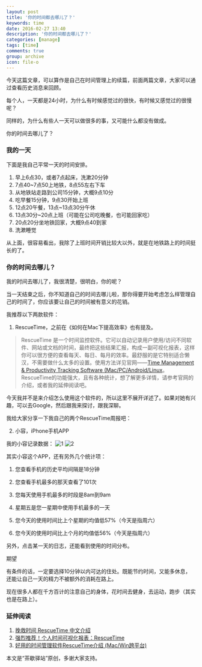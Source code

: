 ```yaml
---
layout: post
title: '你的时间都去哪儿了？'
keywords: time
date: 2016-02-27 13:40
description: '你的时间都去哪儿了？'
categories: [manage]
tags: [time]
comments: true
group: archive
icon: file-o
---
```


​今天这篇文章，可以算作是自己在时间管理上的续篇，前面两篇文章，大家可以通过查看历史消息来回顾。

每个人，一天都是24小时，为什么有时候感觉过的很快，有时候又感觉过的很慢呢？

同样的，为什么有些人一天可以做很多的事，又可能什么都没有做成。

你的时间去哪儿了？

<!-- more -->

### 我的一天 ###

下面是我自己平常一天的时间安排。

1. 早上6点30，或者7点起床，洗漱20分钟
2. 7点40~7点50上地铁，8点55左右下车
3. 从地铁站走路到公司15分钟，大概9点10分
4. 吃早餐15分钟，9点30开始上班
5. 12点20午餐，13点~13点30分午休
6. 13点30分~20点上班（可能在公司吃晚餐，也可能回家吃）
7. 20点20分坐地铁回家，大概9点40到家
8. 洗漱睡觉

从上面，很容易看出，我除了上班时间开销比较大以外，就是在地铁路上的时间挺长的了。

### 你的时间去哪儿？ ###

我的时间去哪儿了，我很清楚，很明白，你的呢？

当一天结束之后，你不知道自己的时间去哪儿啦，那你得要开始考虑怎么样管理自己的时间了，你应该要让自己的时间被有意义的花销。

我推荐以下两款软件：

1. RescueTime，之前在《如何在Mac下提高效率》也有提及。

>RescueTime 是一个时间监控软件。它可以自动记录用户使用/访问不同软件、网站或文档的时间，最终把这些结果汇报，构成一副可视化报表，这样你可以很方便的查看每天、每日、每月的效率。最舒服的是它特别适合懒汉，不需要做什么太多的设置。使用方法详见官网——[Time Management & Productivity Tracking Software (Mac/PC/Android/Linux](https://www.rescuetime.com/)。
RescueTime的功能强大，且有各种统计，想了解更多详情，请参考官网的介绍，或者我的延伸阅读吧。

今天我并不是来介绍怎么使用这个软件的，所以这里不展开详述了。如果对她有兴趣，可以去Google，然后跟我来探讨，跟我深聊。

我给大家分享一下我自己的两个RescueTime周报吧：

2. 小容，iPhone手机APP

我的小容记录数据：
![1](https://qiye.aliyun.com/preview/img/preview?token=7810af826b744d28a92fac3ea76e9a32&rule=1l.png)
![2](https://qiye.aliyun.com/preview/img/preview?token=31d61af878644bc4858c932b29c652a8&rule=1l.png)


其实小容这个APP，还有另外几个统计项：

1. 您查看手机的历史平均间隔是18分钟

2. 您查看手机最多的那天查看了101次

3. 您每天使用手机最多的时段是8am到9am

4. 星期五是您一星期中使用手机最多的一天

5. 您今天的使用时间比上个星期的均值低57%（今天是指周六）

6. 您今天的使用时间比上个月的均值低56%（今天是指周六）

另外，点击某一天的日志，还能看到使用的时间分布。

期望

​有条件的话，一定要选择10分钟以内可达的住处。既能节约时间，又能多休息，还能让自己一天的精力不被额外的消耗在路上。

现在很多人都在千方百计的注意自己的身体，花时间去健身，去运动，跑步（其实也是在路上）。

### 延伸阅读 ###

1. [挽救时间 RescueTime 中文介绍](http://zengrong.net/post/1970.htm)
2. [强烈推荐！个人时间可视化报表：RescueTime](http://www.storagelab.org.cn/zhangdi/2014/11/24/%E5%BC%BA%E7%83%88%E6%8E%A8%E8%8D%90%EF%BC%81%E4%B8%AA%E4%BA%BA%E6%97%B6%E9%97%B4%E5%8F%AF%E8%A7%86%E5%8C%96%E6%8A%A5%E8%A1%A8%EF%BC%9Arescuetime/)
3. [好用的时间管理软件RescueTime介绍 (Mac/Win跨平台) ](http://bbs.feng.com/read-htm-tid-4059641.html)

本文是“茶歇驿站”原创，多谢大家支持。